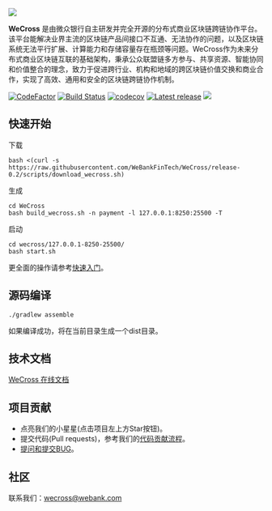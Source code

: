![](./docs/images/menu_logo_wecross.svg)

**WeCross** 是由微众银行自主研发并完全开源的分布式商业区块链跨链协作平台。该平台能解决业界主流的区块链产品间接口不互通、无法协作的问题，以及区块链系统无法平行扩展、计算能力和存储容量存在瓶颈等问题。WeCross作为未来分布式商业区块链互联的基础架构，秉承公众联盟链多方参与、共享资源、智能协同和价值整合的理念，致力于促进跨行业、机构和地域的跨区块链价值交换和商业合作，实现了高效、通用和安全的区块链跨链协作机制。

[![CodeFactor](https://www.codefactor.io/repository/github/webankfintech/wecross/badge)](https://www.codefactor.io/repository/github/webankfintech/wecross) [![Build Status](https://travis-ci.org/WeBankFinTech/WeCross.svg?branch=dev)](https://travis-ci.org/WeBankFinTech/WeCross) [![codecov](https://codecov.io/gh/WeBankFinTech/WeCross/branch/dev/graph/badge.svg)](https://codecov.io/gh/WeBankFinTech/WeCross) [![Latest release](https://img.shields.io/github/release/WeBankFinTech/WeCross.svg)](https://github.com/WeBankFinTech/WeCross/releases/latest)
 ![](https://img.shields.io/github/license/WeBankFinTech/WeCross) 

## 快速开始

下载

``` shell
bash <(curl -s https://raw.githubusercontent.com/WeBankFinTech/WeCross/release-0.2/scripts/download_wecross.sh)
```

生成

``` shell
cd WeCross
bash build_wecross.sh -n payment -l 127.0.0.1:8250:25500 -T
```

启动

``` shell
cd wecross/127.0.0.1-8250-25500/
bash start.sh
```

更全面的操作请参考[快速入门](https://wecross.readthedocs.io/zh_CN/dev/docs/tutorial/index.html)。

## 源码编译

```shell
./gradlew assemble
```

如果编译成功，将在当前目录生成一个dist目录。

## 技术文档

[WeCross 在线文档](https://wecross.readthedocs.io/zh_CN/latest/)

## 项目贡献

- 点亮我们的小星星(点击项目左上方Star按钮)。
- 提交代码(Pull requests)，参考我们的[代码贡献流程](CONTRIBUTING_CN.md)。
- [提问和提交BUG](https://github.com/WeBankFinTech/WeCross/issues)。

## 社区

联系我们：wecross@webank.com

